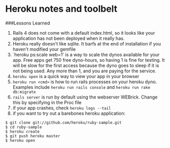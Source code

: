 # Heroku notes and toolbelt

###Lessons Learned
1. Rails 4 does not come with a default index.html, so it looks like your application has not been deployed when it really has.
2. Heroku really doesn't like sqlite. It barfs at the end of installation if you haven't modified your gemfile
3. `heroku ps:scale web=1' is a way to scale the dynos available for your app. Free apps get 750 free dyno-hours, so having 1 is fine for testing. It will be slow for the first access because the dyno goes to sleep if it is not being used. Any more than 1, and you are paying for the service.
4. `heroku open` is a quick way to view your app in your browser
5. `heroku run <cmd>` is how to run rails processes on your heroku dyno. Examples include `heroku run rails console` and `heroku run rake db:migrate`
6. `rails server` is run by default using the webserver WEBrick. Change this by specifying in the Proc file
7. if your app crashes, check `heroku logs --tail`
8. if you want to try out a barebones heroku application:
```
$ git clone git://github.com/heroku/ruby-sample.git
$ cd ruby-sample
$ heroku create
$ git push heroku master
$ heroku open
```